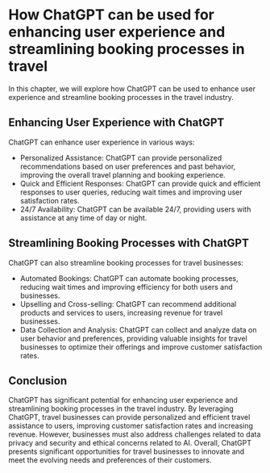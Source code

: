 How ChatGPT can be used for enhancing user experience and streamlining booking processes in travel
====================================================================================================================================

In this chapter, we will explore how ChatGPT can be used to enhance user experience and streamline booking processes in the travel industry.

Enhancing User Experience with ChatGPT
--------------------------------------

ChatGPT can enhance user experience in various ways:

* Personalized Assistance: ChatGPT can provide personalized recommendations based on user preferences and past behavior, improving the overall travel planning and booking experience.
* Quick and Efficient Responses: ChatGPT can provide quick and efficient responses to user queries, reducing wait times and improving user satisfaction rates.
* 24/7 Availability: ChatGPT can be available 24/7, providing users with assistance at any time of day or night.

Streamlining Booking Processes with ChatGPT
-------------------------------------------

ChatGPT can also streamline booking processes for travel businesses:

* Automated Bookings: ChatGPT can automate booking processes, reducing wait times and improving efficiency for both users and businesses.
* Upselling and Cross-selling: ChatGPT can recommend additional products and services to users, increasing revenue for travel businesses.
* Data Collection and Analysis: ChatGPT can collect and analyze data on user behavior and preferences, providing valuable insights for travel businesses to optimize their offerings and improve customer satisfaction rates.

Conclusion
----------

ChatGPT has significant potential for enhancing user experience and streamlining booking processes in the travel industry. By leveraging ChatGPT, travel businesses can provide personalized and efficient travel assistance to users, improving customer satisfaction rates and increasing revenue. However, businesses must also address challenges related to data privacy and security and ethical concerns related to AI. Overall, ChatGPT presents significant opportunities for travel businesses to innovate and meet the evolving needs and preferences of their customers.
